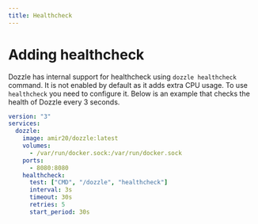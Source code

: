 ```yaml
---
title: Healthcheck
---
```


# Adding healthcheck

Dozzle has internal support for healthcheck using `dozzle healthcheck` command. It is not enabled by default as it adds extra CPU usage. To use `healthcheck` you need to configure it. Below is an example that checks the health of Dozzle every 3 seconds. 

```yaml
version: "3"
services:
  dozzle:
    image: amir20/dozzle:latest
    volumes:
      - /var/run/docker.sock:/var/run/docker.sock
    ports:
      - 8080:8080
    healthcheck:
      test: ["CMD", "/dozzle", "healthcheck"]
      interval: 3s
      timeout: 30s
      retries: 5
      start_period: 30s
```
